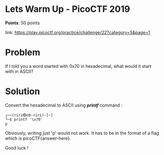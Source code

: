 <h1>Lets Warm Up - PicoCTF 2019</h1>

<b>Points</b>: 50 points

link: https://play.picoctf.org/practice/challenge/22?category=5&page=1

<h1>Problem</h1>

If I told you a word started with 0x70 in hexadecimal, what would it start with in ASCII?

<h1>Solution</h1>

Convert the hexadecimal to ASCII using <b><i>printf</i></b> command :

```
┌──(riri㉿nb-riri)-[~]
└─$ printf '\x70'
p  
```

Obviously, writing just 'p' would not work. It has to be in the format of a flag which is picoCTF{answer-here}.

Good luck !

